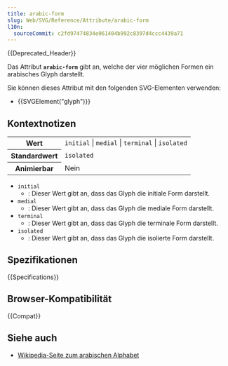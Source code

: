 ```yaml
---
title: arabic-form
slug: Web/SVG/Reference/Attribute/arabic-form
l10n:
  sourceCommit: c2fd97474834e061404b992c8397d4ccc4439a71
---
```


{{Deprecated_Header}}

Das Attribut **`arabic-form`** gibt an, welche der vier möglichen Formen ein arabisches Glyph darstellt.

Sie können dieses Attribut mit den folgenden SVG-Elementen verwenden:

- {{SVGElement("glyph")}}

## Kontextnotizen

<table class="properties">
  <tbody>
    <tr>
      <th scope="row">Wert</th>
      <td>
        <code>initial</code> | <code>medial</code> | <code>terminal</code> |
        <code>isolated</code>
      </td>
    </tr>
    <tr>
      <th scope="row">Standardwert</th>
      <td><code>isolated</code></td>
    </tr>
    <tr>
      <th scope="row">Animierbar</th>
      <td>Nein</td>
    </tr>
  </tbody>
</table>

- `initial`
  - : Dieser Wert gibt an, dass das Glyph die initiale Form darstellt.
- `medial`
  - : Dieser Wert gibt an, dass das Glyph die mediale Form darstellt.
- `terminal`
  - : Dieser Wert gibt an, dass das Glyph die terminale Form darstellt.
- `isolated`
  - : Dieser Wert gibt an, dass das Glyph die isolierte Form darstellt.

## Spezifikationen

{{Specifications}}

## Browser-Kompatibilität

{{Compat}}

## Siehe auch

- [Wikipedia-Seite zum arabischen Alphabet](https://en.wikipedia.org/wiki/Arabic_alphabet)
